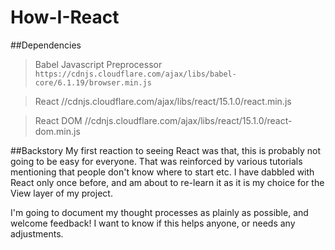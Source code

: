 # How-I-React

##Dependencies
>Babel Javascript Preprocessor
`https://cdnjs.cloudflare.com/ajax/libs/babel-core/6.1.19/browser.min.js`

>React
//cdnjs.cloudflare.com/ajax/libs/react/15.1.0/react.min.js

>React DOM
//cdnjs.cloudflare.com/ajax/libs/react/15.1.0/react-dom.min.js

##Backstory
My first reaction to seeing React was that, this is probably not going to be easy for everyone. That was reinforced by various tutorials mentioning that people don't know where to start etc. I have dabbled with React only once before, and am about to re-learn it as it is my choice for the View layer of my project.

I'm going to document my thought processes as plainly as possible, and welcome feedback! I want to know if this helps anyone, or needs any adjustments.
